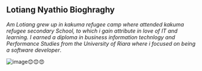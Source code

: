 ## Lotiang Nyathio Bioghraghy

*Am Lotiang grew up in kakuma refugee camp where attended kakuma refugee secondary School, to which i gain attribute in love of IT and learning. I earned a diploma in business information technlogy and Performance Studies from the University of Riara where i focused on being a software developer*.



![image](https://scontent.fmba5-1.fna.fbcdn.net/v/t1.6435-9/64322281_1560733990725195_945882889571008512_n.jpg?_nc_cat=101&cb=c578a115-c1c39920&ccb=1-5&_nc_sid=454319&_nc_eui2=AeH4AOJYo8fL38RAK3olHUKFqfxOsHVE0UKp_E6wdUTRQuXR3jU3DqSfvhLmifKfBV6hLqDRMRmm6-dicdvp93FL&_nc_ohc=KZRErMwbEWgAX8FeW5R&_nc_ht=scontent.fmba5-1.fna&oh=9111abc1f4ba7ef468d8dde95b87bd88&oe=61C1410D)😊😊😍